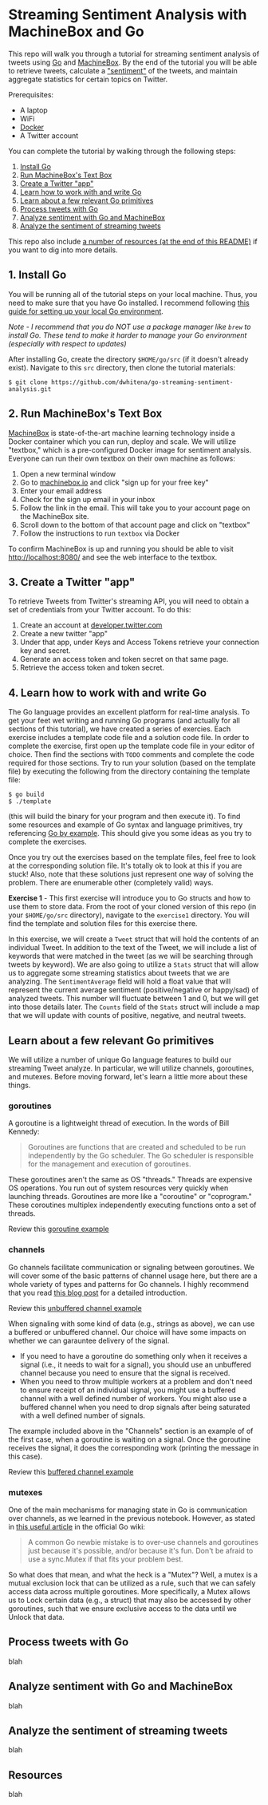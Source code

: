 # Streaming Sentiment Analysis with MachineBox and Go

This repo will walk you through a tutorial for streaming sentiment analysis of tweets using [Go](https://golang.org/) and [MachineBox](https://machinebox.io/). By the end of the tutorial you will be able to retrieve tweets, calculate a ["sentiment"](https://en.wikipedia.org/wiki/Sentiment_analysis) of the tweets, and maintain aggregate statistics for certain topics on Twitter.

Prerequisites:

- A laptop
- WiFi
- [Docker](https://docs.docker.com/install/)
- A Twitter account

You can complete the tutorial by walking through the following steps:

1. [Install Go]()
2. [Run MachineBox's Text Box]()
3. [Create a Twitter "app"]()
4. [Learn how to work with and write Go]()
5. [Learn about a few relevant Go primitives]()
6. [Process tweets with Go]()
7. [Analyze sentiment with Go and MachineBox]()
8. [Analyze the sentiment of streaming tweets]()

This repo also include [a number of resources (at the end of this README)](#resources) if you want to dig into more details.

## 1. Install Go

You will be running all of the tutorial steps on your local machine. Thus, you need to make sure that you have Go installed. I recommend following [this guide for setting up your local Go environment](https://www.ardanlabs.com/blog/2016/05/installing-go-and-your-workspace.html). 

*Note - I recommend that you do NOT use a package manager like `brew` to install Go. These tend to make it harder to manage your Go environment (especially with respect to updates)*

After installing Go, create the directory `$HOME/go/src` (if it doesn't already exist). Navigate to this `src` directory, then clone the tutorial materials:

```
$ git clone https://github.com/dwhitena/go-streaming-sentiment-analysis.git
```

## 2. Run MachineBox's Text Box

[MachineBox](https://machinebox.io/) is state-of-the-art machine learning technology inside a Docker container which you can run, deploy and scale. We will utilize "textbox," which is a pre-configured Docker image for sentiment analysis. Everyone can run their own textbox on their own machine as follows:

1. Open a new terminal window
2. Go to [machinebox.io](https://machinebox.io/) and click "sign up for your free key"
3. Enter your email address
4. Check for the sign up email in your inbox
5. Follow the link in the email. This will take you to your account page on the MachineBox site.
6. Scroll down to the bottom of that account page and click on "textbox"
7. Follow the instructions to run `textbox` via Docker

To confirm MachineBox is up and running you should be able to visit [http://localhost:8080/](http://localhost:8080/) and see the web interface to the textbox.

## 3. Create a Twitter "app"

To retrieve Tweets from Twitter's streaming API, you will need to obtain a set of credentials from your Twitter account. To do this:

1. Create an account at [developer.twitter.com](https://developer.twitter.com/)
2. Create a new twitter "app"
3. Under that app, under Keys and Access Tokens retrieve your connection key and secret.
4. Generate an access token and token secret on that same page.
5. Retrieve the access token and token secret.

## 4. Learn how to work with and write Go

The Go language provides an excellent platform for real-time analysis. To get your feet wet writing and running Go programs (and actually for all sections of this tutorial), we have created a series of exercies. Each exercise includes a template code file and a solution code file. In order to complete the exercise, first open up the template code file in your editor of choice. Then find the sections with `TODO` comments and complete the code required for those sections. Try to run your solution (based on the template file) by executing the following from the directory containing the template file:

```
$ go build
$ ./template
``` 

(this will build the binary for your program and then execute it). To find some resources and example of Go syntax and language primitives, try referencing [Go by example](https://gobyexample.com/). This should give you some ideas as you try to complete the exercises. 

Once you try out the exercises based on the template files, feel free to look at the corresponding solution file. It's totally ok to look at this if you are stuck! Also, note that these solutions just represent one way of solving the problem. There are enumerable other (completely valid) ways.

**Exercise 1** - This first exercise will introduce you to Go structs and how to use them to store data. From the root of your cloned version of this repo (in your `$HOME/go/src` directory), navigate to the `exercise1` directory. You will find the template and solution files for this exercise there.

In this exercise, we will create a `Tweet` struct that will hold the contents of an individual Tweet. In addition to the text of the Tweet, we will include a list of keywords that were matched in the tweet (as we will be searching through tweets by keyword).  We are also going to utilize a `Stats` struct that will allow us to aggregate some streaming statistics about tweets that we are analyzing.  The `SentimentAverage` field will hold a float value that will represent the current average sentiment (positive/negative or happy/sad) of analyzed tweets. This number will fluctuate between 1 and 0, but we will get into those details later. The `Counts` field of the `Stats` struct will include a map that we will update with counts of positive, negative, and neutral tweets.

## Learn about a few relevant Go primitives

We will utilize a number of unique Go language features to build our streaming Tweet analyze. In particular, we will utilize channels, goroutines, and mutexes. Before moving forward, let's learn a little more about these things.

### goroutines

A goroutine is a lightweight thread of execution. In the words of Bill Kennedy:

> Goroutines are functions that are created and scheduled to be run independently by the Go scheduler. The Go scheduler is responsible for the management and execution of goroutines.

These goroutines aren't the same as OS "threads." Threads are expensive OS operations. You run out of system resources very quickly when launching threads. Goroutines are more like a "coroutine" or "coprogram." These coroutines multiplex independently executing functions onto a set of threads.

Review this [goroutine example](example1)

### channels

Go channels facilitate communication or signaling between goroutines. We will cover some of the basic patterns of channel usage here, but there are a whole variety of types and patterns for Go channels. I highly recommend that you read [this blog post](https://www.ardanlabs.com/blog/2017/10/the-behavior-of-channels.html) for a detailed introduction.

Review this [unbuffered channel example](example2)

When signaling with some kind of data (e.g., strings as above), we can use a buffered or unbuffered channel. Our choice will have some impacts on whether we can garauntee delivery of the signal.

- If you need to have a goroutine do something only when it receives a signal (i.e., it needs to wait for a signal), you should use an unbuffered channel because you need to ensure that the signal is received.
- When you need to throw multiple workers at a problem and don't need to ensure receipt of an individual signal, you might use a buffered channel with a well defined number of workers. You might also use a buffered channel when you need to drop signals after being saturated with a well defined number of signals.

The example included above in the "Channels" section is an example of of the first case, when a goroutine is waiting on a signal. Once the goroutine receives the signal, it does the corresponding work (printing the message in this case).

Review this [buffered channel example](example3)

### mutexes

One of the main mechanisms for managing state in Go is communication over channels, as we learned in the previous notebook. However, as stated in [this useful article](https://github.com/golang/go/wiki/MutexOrChannel) in the official Go wiki:

> A common Go newbie mistake is to over-use channels and goroutines just because it's possible, and/or because it's fun. Don't be afraid to use a sync.Mutex if that fits your problem best.

So what does that mean, and what the heck is a "Mutex"? Well, a mutex is a mutual exclusion lock that can be utilized as a rule, such that we can safely access data across multiple goroutines. More specifically, a Mutex allows us to Lock certain data (e.g., a struct) that may also be accessed by other goroutines, such that we ensure exclusive access to the data until we Unlock that data.


## Process tweets with Go

blah

## Analyze sentiment with Go and MachineBox

blah

## Analyze the sentiment of streaming tweets

blah

## Resources 

blah
